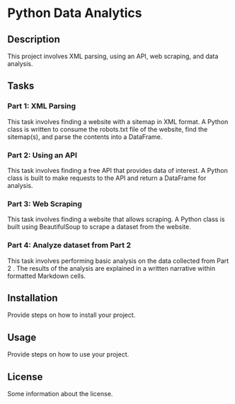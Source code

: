 # Python Data Analytics

## Description
This project involves XML parsing, using an API, web scraping, and data analysis. 

## Tasks

### Part 1: XML Parsing
This task involves finding a website with a sitemap in XML format. A Python class is written to consume the robots.txt file of the website, find the sitemap(s), and parse the contents into a DataFrame.

### Part 2: Using an API
This task involves finding a free API that provides data of interest. A Python class is built to make requests to the API and return a DataFrame for analysis.

### Part 3: Web Scraping
This task involves finding a website that allows scraping. A Python class is built using BeautifulSoup to scrape a dataset from the website.

### Part 4: Analyze dataset from Part 2
This task involves performing basic analysis on the data collected from Part 2 . The results of the analysis are explained in a written narrative within formatted Markdown cells.

## Installation
Provide steps on how to install your project.

## Usage
Provide steps on how to use your project.


## License
Some information about the license.
